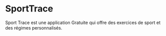 # SportTrace
 Sport Trace est une application Gratuite qui offre des exercices de sport et des régimes personnalisés.
